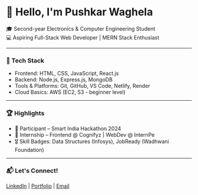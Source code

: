 # 👋 Hello, I'm Pushkar Waghela

🎓 Second-year Electronics & Computer Engineering Student  
💻 Aspiring Full-Stack Web Developer | MERN Stack Enthusiast  

---

### 🧰 Tech Stack
- Frontend: HTML, CSS, JavaScript, React.js
- Backend: Node.js, Express.js, MongoDB
- Tools & Platforms: Git, GitHub, VS Code, Netlify, Render
- Cloud Basics: AWS (EC2, S3 - beginner level)

---


### 🏆 Highlights
- 🌟 Participant – Smart India Hackathon 2024
- 🧠 Internship – Frontend @ Cognifyz | WebDev @ InternPe
- 🎖️ Skill Badges: Data Structures (Infosys), JobReady (Wadhwani Foundation)

---

### 📬 Let's Connect!
[LinkedIn](https://linkedin.com/in/pushkar-waghela) | [Portfolio](https://weboratech.netlify.app) | [Email](mailto:pushkarvaghela28@gmail.com)
